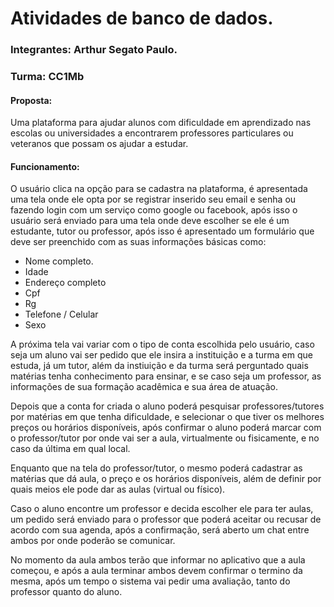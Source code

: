 # Atividades de banco de dados.
### Integrantes: Arthur Segato Paulo.
### Turma: CC1Mb

#### **Proposta:**

Uma plataforma para ajudar alunos com dificuldade em aprendizado nas escolas ou universidades a encontrarem professores particulares ou veteranos que possam os ajudar a estudar.

#### **Funcionamento:**

O usuário clica na opção para se cadastra na plataforma, é apresentada uma tela onde ele opta por se registrar inserido seu email e senha ou fazendo login com um serviço como google ou facebook, após isso o usuário será enviado para uma tela onde deve escolher se ele é um estudante, tutor ou professor, após isso é apresentado um formulário que deve ser preenchido com as suas informações básicas como:

- Nome completo.
- Idade
- Endereço completo
- Cpf
- Rg
- Telefone / Celular
- Sexo

A próxima tela vai variar com o tipo de conta escolhida pelo usuário, caso seja um aluno vai ser pedido que ele insira a instituição e a turma em que estuda, já um tutor, além da instiuição e da turma será perguntado quais matérias tenha conhecimento para ensinar, e se caso seja um professor, as informações de sua formação acadêmica e sua área de atuação.

Depois que a conta for criada o aluno poderá pesquisar professores/tutores por matérias em que tenha dificuldade, e selecionar o que tiver os melhores preços ou horários disponíveis, após confirmar o aluno poderá marcar com o professor/tutor por onde vai ser a aula, virtualmente ou fisicamente, e no caso da última em qual local.

Enquanto que na tela do professor/tutor, o mesmo poderá cadastrar as matérias que dá aula, o preço e os horários disponíveis, além de definir por quais meios ele pode dar as aulas (virtual ou físico).

Caso o aluno encontre um professor e decida escolher ele para ter aulas, um pedido será enviado para o professor que poderá aceitar ou recusar de acordo com sua agenda, após a confirmação, será aberto um chat entre ambos por onde poderão se comunicar.

No momento da aula ambos terão que informar no aplicativo que a aula começou, e após a aula terminar ambos devem confirmar o termino da mesma, após um tempo o sistema vai pedir uma avaliação, tanto do professor quanto do aluno.
